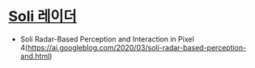 # [Soli 레이더](https://brunch.co.kr/@synabreu/57)
- Soli Radar-Based Perception and Interaction in Pixel 4(https://ai.googleblog.com/2020/03/soli-radar-based-perception-and.html)
